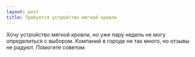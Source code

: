 ```yaml
---
layout: post 
title: Требуется устройство мягкой кровли 
--- 
```

Хочу устройство мягкой кровли, но уже пару недель не могу определиться с выбором. Компаний в городе не так много, но отзывы не радуют. Помогите советом.